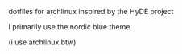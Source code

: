 dotfiles for archlinux inspired by the HyDE project 

I primarily use the nordic blue theme 

(i use archlinux btw)
